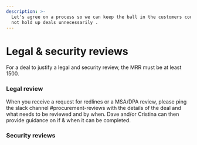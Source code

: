 ```yaml
---
description: >-
  Let's agree on a process so we can keep the ball in the customers court and
  not hold up deals unnecessarily .
---
```


# Legal & security reviews

For a deal to justify a legal and security review, the MRR must be at least 1500.

### Legal review

When you receive a request for redlines or a MSA/DPA review, please ping the slack channel #procurement-reviews with the details of the deal and what needs to be reviewed and by when. Dave and/or Cristina can then provide guidance on if & when it can be completed.

### Security reviews

&#x20;

